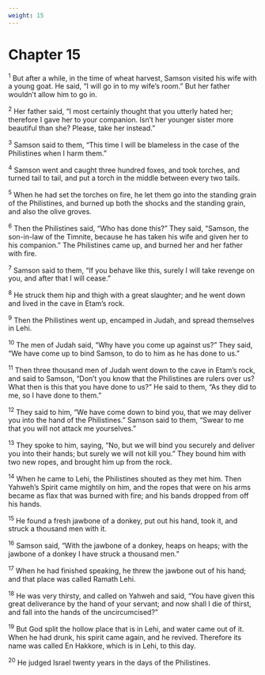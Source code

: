 ```yaml
---
weight: 15
---
```


# Chapter 15

<sup>1</sup> But after a while, in the time of wheat harvest, Samson visited his wife with a young goat. He said, “I will go in to my wife’s room.” But her father wouldn’t allow him to go in. 

<sup>2</sup> Her father said, “I most certainly thought that you utterly hated her; therefore I gave her to your companion. Isn’t her younger sister more beautiful than she? Please, take her instead.” 

<sup>3</sup> Samson said to them, “This time I will be blameless in the case of the Philistines when I harm them.” 

<sup>4</sup> Samson went and caught three hundred foxes, and took torches, and turned tail to tail, and put a torch in the middle between every two tails. 

<sup>5</sup> When he had set the torches on fire, he let them go into the standing grain of the Philistines, and burned up both the shocks and the standing grain, and also the olive groves. 

<sup>6</sup> Then the Philistines said, “Who has done this?” They said, “Samson, the son-in-law of the Timnite, because he has taken his wife and given her to his companion.” The Philistines came up, and burned her and her father with fire. 

<sup>7</sup> Samson said to them, “If you behave like this, surely I will take revenge on you, and after that I will cease.” 

<sup>8</sup> He struck them hip and thigh with a great slaughter; and he went down and lived in the cave in Etam’s rock. 

<sup>9</sup> Then the Philistines went up, encamped in Judah, and spread themselves in Lehi. 

<sup>10</sup> The men of Judah said, “Why have you come up against us?” They said, “We have come up to bind Samson, to do to him as he has done to us.” 

<sup>11</sup> Then three thousand men of Judah went down to the cave in Etam’s rock, and said to Samson, “Don’t you know that the Philistines are rulers over us? What then is this that you have done to us?” He said to them, “As they did to me, so I have done to them.” 

<sup>12</sup> They said to him, “We have come down to bind you, that we may deliver you into the hand of the Philistines.” Samson said to them, “Swear to me that you will not attack me yourselves.” 

<sup>13</sup> They spoke to him, saying, “No, but we will bind you securely and deliver you into their hands; but surely we will not kill you.” They bound him with two new ropes, and brought him up from the rock. 

<sup>14</sup> When he came to Lehi, the Philistines shouted as they met him. Then Yahweh’s Spirit came mightily on him, and the ropes that were on his arms became as flax that was burned with fire; and his bands dropped from off his hands. 

<sup>15</sup> He found a fresh jawbone of a donkey, put out his hand, took it, and struck a thousand men with it. 

<sup>16</sup> Samson said, “With the jawbone of a donkey, heaps on heaps; with the jawbone of a donkey I have struck a thousand men.” 

<sup>17</sup> When he had finished speaking, he threw the jawbone out of his hand; and that place was called Ramath Lehi. 

<sup>18</sup> He was very thirsty, and called on Yahweh and said, “You have given this great deliverance by the hand of your servant; and now shall I die of thirst, and fall into the hands of the uncircumcised?” 

<sup>19</sup> But God split the hollow place that is in Lehi, and water came out of it. When he had drunk, his spirit came again, and he revived. Therefore its name was called En Hakkore, which is in Lehi, to this day. 

<sup>20</sup> He judged Israel twenty years in the days of the Philistines. 


